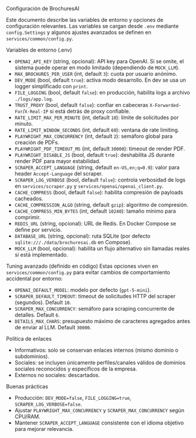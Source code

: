 Configuración de BrochuresAI

Este documento describe las variables de entorno y opciones de configuración relevantes. Las variables se cargan desde `.env` mediante `config.Settings` y algunos ajustes avanzados se definen en `services/common/config.py`.

Variables de entorno (.env)
- `OPENAI_API_KEY` (string, opcional): API key para OpenAI. Si se omite, el sistema puede operar en modo limitado (dependiendo de `MOCK_LLM`).
- `MAX_BROCHURES_PER_USER` (int, default `3`): cuota por usuario anónimo.
- `DEV_MODE` (bool, default `true`): activa modo desarrollo. En dev se usa un logger simplificado con `print`.
- `FILE_LOGGING` (bool, default `false`): en producción, habilita logs a archivo `./logs/app.log`.
- `TRUST_PROXY` (bool, default `false`): confiar en cabeceras `X-Forwarded-For`/`X-Real-IP` si está detrás de proxy confiable.
- `RATE_LIMIT_MAX_PER_MINUTE` (int, default `10`): límite de solicitudes por minuto.
- `RATE_LIMIT_WINDOW_SECONDS` (int, default `60`): ventana de rate limiting.
- `PLAYWRIGHT_MAX_CONCURRENCY` (int, default `2`): semáforo global para creación de PDFs.
- `PLAYWRIGHT_PDF_TIMEOUT_MS` (int, default `30000`): timeout de render PDF.
- `PLAYWRIGHT_DISABLE_JS` (bool, default `true`): deshabilita JS durante render PDF para mayor estabilidad.
- `SCRAPER_ACCEPT_LANGUAGE` (string, default `en-US,en;q=0.9`): valor para header `Accept-Language` del scraper.
- `SCRAPER_LOG_VERBOSE` (bool, default `false`): controla verbosidad de logs en `services/scraper.py` y `services/openai/openai_client.py`.
- `CACHE_COMPRESS` (bool, default `false`): habilita compresión de payloads cacheados.
- `CACHE_COMPRESSION_ALGO` (string, default `gzip`): algoritmo de compresión.
- `CACHE_COMPRESS_MIN_BYTES` (int, default `10240`): tamaño mínimo para comprimir.
- `REDIS_URL` (string, opcional): URL de Redis. En Docker Compose se define por servicio.
- `DATABASE_URL` (string, opcional): ruta SQLite (por defecto `sqlite:///./data/brochuresai.db` en Compose).
- `MOCK_LLM` (bool, opcional): habilita un flujo alternativo sin llamadas reales si está implementado.

Tuning avanzado (definido en código)
Estas opciones viven en `services/common/config.py` para evitar cambios de comportamiento accidental por entorno:
- `OPENAI_DEFAULT_MODEL`: modelo por defecto (`gpt-5-mini`).
- `SCRAPER_DEFAULT_TIMEOUT`: timeout de solicitudes HTTP del scraper (segundos). Default `10`.
- `SCRAPER_MAX_CONCURRENCY`: semáforo para scraping concurrente de detalles. Default `6`.
- `DETAILS_MAX_CHARS`: presupuesto máximo de caracteres agregados antes de enviar al LLM. Default `30000`.

Política de enlaces
- Informativos: solo se conservan enlaces internos (mismo dominio o subdominios).
- Sociales: se incluyen únicamente perfiles/canales válidos de dominios sociales reconocidos y específicos de la empresa.
- Externos no sociales: descartados.

Buenas prácticas
- Producción: `DEV_MODE=false`, `FILE_LOGGING=true`, `SCRAPER_LOG_VERBOSE=false`.
- Ajustar `PLAYWRIGHT_MAX_CONCURRENCY` y `SCRAPER_MAX_CONCURRENCY` según CPU/RAM.
- Mantener `SCRAPER_ACCEPT_LANGUAGE` consistente con el idioma objetivo para mejorar relevancia.